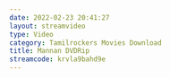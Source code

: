 ```yaml
---
date: 2022-02-23 20:41:27
layout: streamvideo
type: Video
category: Tamilrockers Movies Download
title: Mannan DVDRip
streamcode: krvla9bahd9e
---
```

